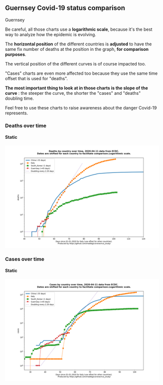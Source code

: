 ## Guernsey Covid-19 status comparison 

Guernsey



Be careful, all those charts use a **logarithmic scale**, because it's the best way to analyze how the epidemic is evolving.
 
The **horizontal position** of the different countries is **adjusted** to have the same fix number of deaths at the position in the graph, **for comparison purposes**.

The vertical position of the different curves is of course impacted too.

"Cases" charts are even more affected too because they use the same time offset that is used for "deaths".

**The most important thing to look at in those charts is the slope of the curve** : the steeper the curve, the shorter the "cases" and "deaths" doubling time.

Feel free to use these charts to raise awareness about the danger Covid-19 represents. 


 
### Deaths over time
 
#### Static
![Guernsey covid-19 deaths static chart](https://raw.githubusercontent.com/madlag/coronavirus_study/master/notebooks/graphs/2020-04-11/countries/Guernsey/2020-04-11_Guernsey_deaths.png "Guernsey covid-19 deaths static chart")   

 
### Cases over time
 
#### Static
![Guernsey covid-19 cases static chart](https://raw.githubusercontent.com/madlag/coronavirus_study/master/notebooks/graphs/2020-04-11/countries/Guernsey/2020-04-11_Guernsey_cases.png "Guernsey covid-19 cases static chart")   

